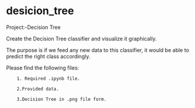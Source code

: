 # desicion_tree

Project:-Decision Tree

Create the Decision Tree classifier and visualize it graphically.

The purpose is if we feed any new data to this classifier, it would be able to predict the right class accordingly.

Please find the following files:

        1. Required .ipynb file.
        
        2.Provided data.
        
        3.Decision Tree in .png file form.
